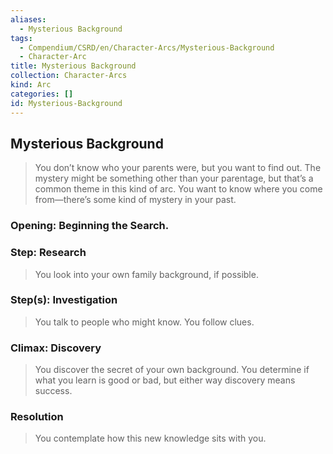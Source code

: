 ```yaml
---
aliases:
  - Mysterious Background
tags:
  - Compendium/CSRD/en/Character-Arcs/Mysterious-Background
  - Character-Arc
title: Mysterious Background
collection: Character-Arcs
kind: Arc
categories: []
id: Mysterious-Background
---
```

## Mysterious Background  
>You don’t know who your parents were, but you want to find out. The mystery might be something other than your parentage, but that’s a common theme in this kind of arc. You want to know where you come from—there’s some kind of mystery in your past.   
### Opening: Beginning the Search.  
### Step: Research    
>You look into your own family background, if possible.  
### Step(s): Investigation    
>You talk to people who might know. You follow clues.  
### Climax: Discovery    
>You discover the secret of your own background. You determine if what you learn is good or bad, but either way discovery means success.  
### Resolution    
>You contemplate how this new knowledge sits with you.
